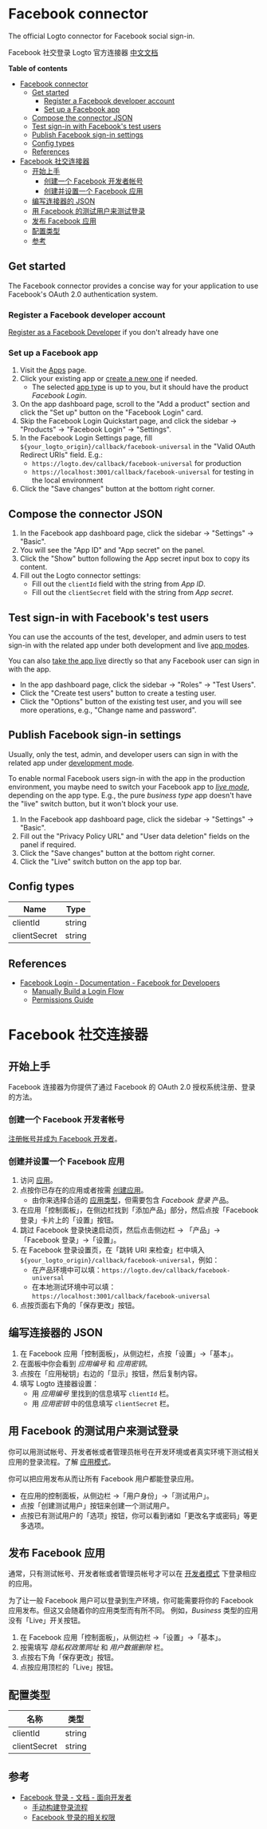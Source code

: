 # Facebook connector

The official Logto connector for Facebook social sign-in.

Facebook 社交登录 Logto 官方连接器 [中文文档](#facebook-社交连接器)

**Table of contents**

- [Facebook connector](#facebook-connector)
  - [Get started](#get-started)
    - [Register a Facebook developer account](#register-a-facebook-developer-account)
    - [Set up a Facebook app](#set-up-a-facebook-app)
  - [Compose the connector JSON](#compose-the-connector-json)
  - [Test sign-in with Facebook's test users](#test-sign-in-with-facebooks-test-users)
  - [Publish Facebook sign-in settings](#publish-facebook-sign-in-settings)
  - [Config types](#config-types)
  - [References](#references)
- [Facebook 社交连接器](#facebook-社交连接器)
  - [开始上手](#开始上手)
    - [创建一个 Facebook 开发者帐号](#创建一个-facebook-开发者帐号)
    - [创建并设置一个 Facebook 应用](#创建并设置一个-facebook-应用)
  - [编写连接器的 JSON](#编写连接器的-json)
  - [用 Facebook 的测试用户来测试登录](#用-facebook-的测试用户来测试登录)
  - [发布 Facebook 应用](#发布-facebook-应用)
  - [配置类型](#配置类型)
  - [参考](#参考)

## Get started

The Facebook connector provides a concise way for your application to use Facebook's OAuth 2.0 authentication system.

### Register a Facebook developer account

[Register as a Facebook Developer](https://developers.facebook.com/docs/development/register/) if you don't already have one

### Set up a Facebook app

1. Visit the [Apps](https://developers.facebook.com/apps) page.
2. Click your existing app or [create a new one](https://developers.facebook.com/docs/development/create-an-app) if needed.
   - The selected [app type](https://developers.facebook.com/docs/development/create-an-app/app-dashboard/app-types) is up to you, but it should have the product _Facebook Login_.
3. On the app dashboard page, scroll to the "Add a product" section and click the "Set up" button on the "Facebook Login" card.
4. Skip the Facebook Login Quickstart page, and click the sidebar -> "Products" -> "Facebook Login" -> "Settings".
5. In the Facebook Login Settings page, fill `${your_logto_origin}/callback/facebook-universal` in the "Valid OAuth Redirect URIs" field. E.g.:
    - `https://logto.dev/callback/facebook-universal` for production
    - `https://localhost:3001/callback/facebook-universal` for testing in the local environment
6. Click the "Save changes" button at the bottom right corner.

## Compose the connector JSON

1. In the Facebook app dashboard page, click the sidebar -> "Settings" -> "Basic".
2. You will see the "App ID" and "App secret" on the panel.
3. Click the "Show" button following the App secret input box to copy its content.
4. Fill out the Logto connector settings:
    - Fill out the `clientId` field with the string from _App ID_.
    - Fill out the `clientSecret` field with the string from _App secret_.

## Test sign-in with Facebook's test users

You can use the accounts of the test, developer, and admin users to test sign-in with the related app under both development and live [app modes](https://developers.facebook.com/docs/development/build-and-test/app-modes).

You can also [take the app live](#take-the-facebook-app-live) directly so that any Facebook user can sign in with the app.

- In the app dashboard page, click the sidebar -> "Roles" -> "Test Users".
- Click the "Create test users" button to create a testing user.
- Click the "Options" button of the existing test user, and you will see more operations, e.g., "Change name and password".

## Publish Facebook sign-in settings

Usually, only the test, admin, and developer users can sign in with the related app under [development mode](https://developers.facebook.com/docs/development/build-and-test/app-modes#development-mode).

To enable normal Facebook users sign-in with the app in the production environment, you maybe need to switch your Facebook app to _[live mode](https://developers.facebook.com/docs/development/build-and-test/app-modes#live-mode)_, depending on the app type.
E.g., the pure _business type_ app doesn't have the "live" switch button, but it won't block your use.

1. In the Facebook app dashboard page, click the sidebar -> "Settings" -> "Basic".
2. Fill out the "Privacy Policy URL" and "User data deletion" fields on the panel if required.
3. Click the "Save changes" button at the bottom right corner.
4. Click the "Live" switch button on the app top bar.

## Config types

| Name         | Type   |
|--------------|--------|
| clientId     | string |
| clientSecret | string |

## References

- [Facebook Login - Documentation - Facebook for Developers](https://developers.facebook.com/docs/facebook-login/)
    - [Manually Build a Login Flow](https://developers.facebook.com/docs/facebook-login/guides/advanced/manual-flow/)
    - [Permissions Guide](https://developers.facebook.com/docs/facebook-login/guides/permissions)

# Facebook 社交连接器

## 开始上手

Facebook 连接器为你提供了通过 Facebook 的 OAuth 2.0 授权系统注册、登录的方法。

### 创建一个 Facebook 开发者帐号

[注册帐号并成为 Facebook 开发者](https://developers.facebook.com/docs/development/register/?locale=zh_CN)。

### 创建并设置一个 Facebook 应用

1. 访问 [应用](https://developers.facebook.com/apps)。
2. 点按你已存在的应用或者按需 [创建应用](https://developers.facebook.com/docs/development/create-an-app)。
   - 由你来选择合适的 [应用类型](https://developers.facebook.com/docs/development/create-an-app/app-dashboard/app-types)，但需要包含 _Facebook 登录_ 产品。
3. 在应用「控制面板」，在侧边栏找到「添加产品」部分，然后点按「Facebook 登录」卡片上的「设置」按钮。
4. 跳过 Facebook 登录快速启动页，然后点击侧边栏 -> 「产品」->「Facebook 登录」->「设置」。
5. 在 Facebook 登录设置页，在「跳转 URI 来检查」栏中填入 `${your_logto_origin}/callback/facebook-universal`，例如：
   - 在产品环境中可以填：`https://logto.dev/callback/facebook-universal`
   - 在本地测试环境中可以填：`https://localhost:3001/callback/facebook-universal`
6. 点按页面右下角的「保存更改」按钮。

## 编写连接器的 JSON

1. 在 Facebook 应用「控制面板」，从侧边栏，点按「设置」->「基本」。
2. 在面板中你会看到 _应用编号_ 和 _应用密钥_。
3. 点按在「应用秘钥」右边的「显示」按钮，然后复制内容。
4. 填写 Logto 连接器设置：
   - 用 _应用编号_ 里找到的信息填写 `clientId` 栏。
   - 用 _应用密钥_ 中的信息填写 `clientSecret` 栏。

## 用 Facebook 的测试用户来测试登录

你可以用测试帐号、开发者帐或者管理员帐号在开发环境或者真实环境下测试相关应用的登录流程。了解 [应用模式](https://developers.facebook.com/docs/development/build-and-test/app-modes)。

你可以把应用发布从而让所有 Facebook 用户都能登录应用。

- 在应用的控制面板，从侧边栏 ->「用户身份」->「测试用户」。
- 点按「创建测试用户」按钮来创建一个测试用户。
- 点按已有测试用户的「选项」按钮，你可以看到诸如「更改名字或密码」等更多选项。

## 发布 Facebook 应用

通常，只有测试帐号、开发者帐或者管理员帐号才可以在 [开发者模式](https://developers.facebook.com/docs/development/build-and-test/app-modes#development-mode) 下登录相应的应用。

为了让一般 Facebook 用户可以登录到生产环境，你可能需要将你的 Facebook 应用发布。但这又会随着你的应用类型而有所不同。
例如，_Business_ 类型的应用没有「Live」开关按钮。

1. 在 Facebook 应用「控制面板」，从侧边栏 ->「设置」->「基本」。
2. 按需填写 _隐私权政策网址_ 和 _用户数据删除_ 栏。
3. 点按右下角「保存更改」按钮。
4. 点按应用顶栏的「Live」按钮。

## 配置类型

| 名称         | 类型   |
|--------------|--------|
| clientId     | string |
| clientSecret | string |
## 参考

- [Facebook 登录 - 文档 - 面向开发者](https://developers.facebook.com/docs/facebook-login/)
    - [手动构建登录流程](https://developers.facebook.com/docs/facebook-login/guides/advanced/manual-flow/)
    - [Facebook 登录的相关权限](https://developers.facebook.com/docs/facebook-login/guides/permissions)
